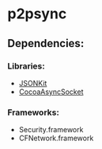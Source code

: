 # p2psync


## Dependencies:


### Libraries:
+ [JSONKit]("https://github.com/johnezang/JSONKit")
+ [CocoaAsyncSocket]("https://github.com/robbiehanson/CocoaAsyncSocket")

### Frameworks:

+ Security.framework
+ CFNetwork.framework
